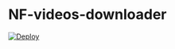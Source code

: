 # NF-videos-downloader

[![Deploy](https://www.herokucdn.com/deploy/button.svg)](https://heroku.com/deploy)
